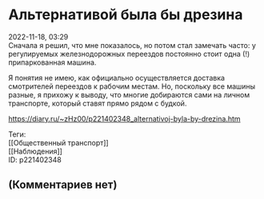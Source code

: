Альтернативой была бы дрезина
=============================

  
2022-11-18, 03:29  
 Сначала я решил, что мне показалось, но потом стал замечать часто: у регулируемых железнодорожных переездов постоянно стоит одна (!) припаркованная машина.   
   
 Я понятия не имею, как официально осуществляется доставка смотрителей переездов к рабочим местам. Но, поскольку все машины разные, я прихожу к выводу, что многие добираются сами на личном транспорте, который ставят прямо рядом с будкой.   
  
<https://diary.ru/~zHz00/p221402348_alternativoj-byla-by-drezina.htm>  
  
Теги:  
[[Общественный транспорт]]  
[[Наблюдения]]  
ID: p221402348  


(Комментариев нет)
------------------